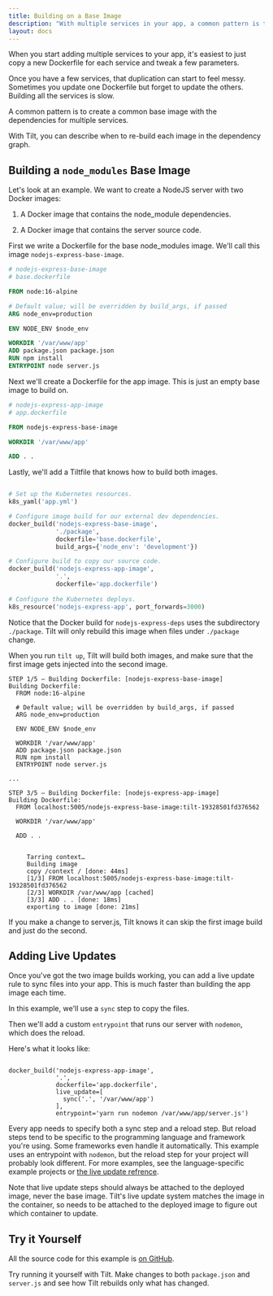 ```yaml
---
title: Building on a Base Image
description: "With multiple services in your app, a common pattern is to create a common base image with common dependencies"
layout: docs
---
```


When you start adding multiple services to your app, it's easiest
to just copy a new Dockerfile for each service and tweak a few parameters.

Once you have a few services, that duplication can start to feel messy.
Sometimes you update one Dockerfile but forget to update the others.
Building all the services is slow.

A common pattern is to create a common base image with the dependencies for
multiple services.

With Tilt, you can describe when to re-build each image in the dependency graph.

## Building a `node_modules` Base Image

Let's look at an example. We want to create a NodeJS server with two Docker images:

1. A Docker image that contains the node_module dependencies.

2. A Docker image that contains the server source code.

First we write a Dockerfile for the base node_modules image. We'll call this image
`nodejs-express-base-image`.

```dockerfile
# nodejs-express-base-image
# base.dockerfile

FROM node:16-alpine

# Default value; will be overridden by build_args, if passed
ARG node_env=production

ENV NODE_ENV $node_env

WORKDIR '/var/www/app'
ADD package.json package.json
RUN npm install
ENTRYPOINT node server.js
```

Next we'll create a Dockerfile for the app image. This is just an empty base image to build on.

```dockerfile
# nodejs-express-app-image
# app.dockerfile

FROM nodejs-express-base-image

WORKDIR '/var/www/app'

ADD . .
```

Lastly, we'll add a Tiltfile that knows how to build both images.

```python

# Set up the Kubernetes resources.
k8s_yaml('app.yml')

# Configure image build for our external dev dependencies.
docker_build('nodejs-express-base-image',
             './package',
             dockerfile='base.dockerfile',
             build_args={'node_env': 'development'})

# Configure build to copy our source code.
docker_build('nodejs-express-app-image',
             '.',
             dockerfile='app.dockerfile')
             
# Configure the Kubernetes deploys.
k8s_resource('nodejs-express-app', port_forwards=3000)
```

Notice that the Docker build for `nodejs-express-deps` uses the subdirectory `./package`.
Tilt will only rebuild this image when files under `./package` change.

When you run `tilt up`, Tilt will build both images, and make sure that the first image
gets injected into the second image.

```
STEP 1/5 — Building Dockerfile: [nodejs-express-base-image]
Building Dockerfile:
  FROM node:16-alpine
  
  # Default value; will be overridden by build_args, if passed
  ARG node_env=production
  
  ENV NODE_ENV $node_env
  
  WORKDIR '/var/www/app'
  ADD package.json package.json
  RUN npm install
  ENTRYPOINT node server.js

...

STEP 3/5 — Building Dockerfile: [nodejs-express-app-image]
Building Dockerfile:
  FROM localhost:5005/nodejs-express-base-image:tilt-19328501fd376562
  
  WORKDIR '/var/www/app'
  
  ADD . .


     Tarring context…
     Building image
     copy /context / [done: 44ms]
     [1/3] FROM localhost:5005/nodejs-express-base-image:tilt-19328501fd376562
     [2/3] WORKDIR /var/www/app [cached]
     [3/3] ADD . . [done: 18ms]
     exporting to image [done: 21ms]
```

If you make a change to server.js, Tilt knows it can skip the first image build
and just do the second.

## Adding Live Updates

Once you've got the two image builds working, you can add a
live update rule to sync files into your app. This is much faster
than building the app image each time.

In this example, we'll use a `sync` step to copy the files. 

Then we'll add a custom `entrypoint` that runs our server with `nodemon`, which does the reload.

Here's what it looks like:

```

docker_build('nodejs-express-app-image',
             '.',
             dockerfile='app.dockerfile',
             live_update=[
               sync('.', '/var/www/app')
             ],
             entrypoint='yarn run nodemon /var/www/app/server.js')
```

Every app needs to specify both a sync step and a reload step. But reload steps
tend to be specific to the programming language and framework you're using. Some
frameworks even handle it automatically. This example uses an entrypoint with
`nodemon`, but the reload step for your project will probably look
different. For more examples, see the language-specific example projects or [the
live update refrence](live_update_reference.html).

Note that live update steps should always be attached to the deployed image,
never the base image. Tilt's live update system matches the image in the container,
so needs to be attached to the deployed image to figure out which container
to update.

## Try it Yourself

All the source code for this example is [on
GitHub](https://github.com/tilt-dev/tilt-example-base-image).

Try running it yourself with Tilt. Make changes to both `package.json` and `server.js`
and see how Tilt rebuilds only what has changed.
